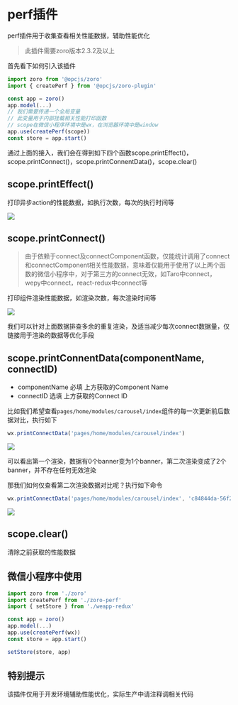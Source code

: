 # perf插件

perf插件用于收集查看相关性能数据，辅助性能优化

> 此插件需要zoro版本2.3.2及以上

首先看下如何引入该插件

```js
import zoro from '@opcjs/zoro'
import { createPerf } from '@opcjs/zoro-plugin'

const app = zoro()
app.model(...)
// 我们需要传递一个全局变量
// 此变量用于内部挂载相关性能打印函数
// scope在微信小程序环境中是wx，在浏览器环境中是window
app.use(createPerf(scope))
const store = app.start()
```

通过上面的接入，我们会在得到如下四个函数scope.printEffect()，scope.printConnect()，scope.printConnentData()，scope.clear()

## scope.printEffect()

打印异步action的性能数据，如执行次数，每次的执行时间等

<img src="https://gxm-ecommerce.oss-cn-shenzhen.aliyuncs.com/user_upload/rc-upload-1548257687880-2.png" />

## scope.printConnect()

> 由于依赖于connect及connectComponent函数，仅能统计调用了connect和connectComponent相关性能数据，意味着仅能用于使用了以上两个函数的微信小程序中，对于第三方的connect无效，如Taro中connect，wepy中connect，react-redux中connect等

打印组件渲染性能数据，如渲染次数，每次渲染时间等

<img src="https://gxm-ecommerce.oss-cn-shenzhen.aliyuncs.com/user_upload/rc-upload-1548257687880-6.png" />

我们可以针对上面数据排查多余的重复渲染，及适当减少每次connect数据量，仅链接用于渲染的数据等优化手段

## scope.printConnentData(componentName, connectID)

* componentName 必填 <String> 上方获取的Component Name
* connectID 选填 <String> 上方获取的Connect ID

比如我们希望查看`pages/home/modules/carousel/index`组件的每一次更新前后数据对比，执行如下

```js
wx.printConnectData('pages/home/modules/carousel/index')
```

<img src="https://gxm-ecommerce.oss-cn-shenzhen.aliyuncs.com/user_upload/rc-upload-1548257687880-8.png">

可以看出第一个渲染，数据有0个banner变为1个banner，第二次渲染变成了2个banner，并不存在任何无效渲染

那我们如何仅查看第二次渲染数据对比呢？执行如下命令

```js
wx.printConnectData('pages/home/modules/carousel/index', 'c84844da-56f2-4cfe-a1cb-4a0a035b529d')
```

<img src="https://gxm-ecommerce.oss-cn-shenzhen.aliyuncs.com/user_upload/rc-upload-1548257687880-10.png">

## scope.clear()

清除之前获取的性能数据

## 微信小程序中使用

```js
import zoro from './zoro'
import createPerf from './zoro-perf'
import { setStore } from './weapp-redux'

const app = zoro()
app.model(...)
app.use(createPerf(wx))
const store = app.start()

setStore(store, app)
```

## 特别提示

该插件仅用于开发环境辅助性能优化，实际生产中请注释调相关代码

